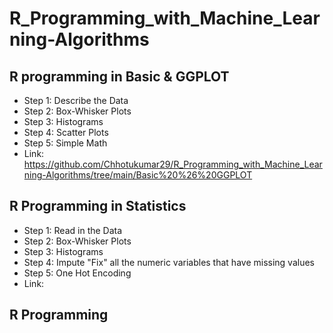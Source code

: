 # R_Programming_with_Machine_Learning-Algorithms

## R programming in Basic & GGPLOT  
* Step 1: Describe the Data
* Step 2: Box-Whisker Plots
* Step 3: Histograms
* Step 4: Scatter Plots
* Step 5: Simple Math
* Link: https://github.com/Chhotukumar29/R_Programming_with_Machine_Learning-Algorithms/tree/main/Basic%20%26%20GGPLOT


## R Programming in Statistics
* Step 1: Read in the Data
* Step 2: Box-Whisker Plots
* Step 3: Histograms
* Step 4: Impute "Fix" all the numeric variables that have missing values
* Step 5: One Hot Encoding
* Link: 

## R Programming

